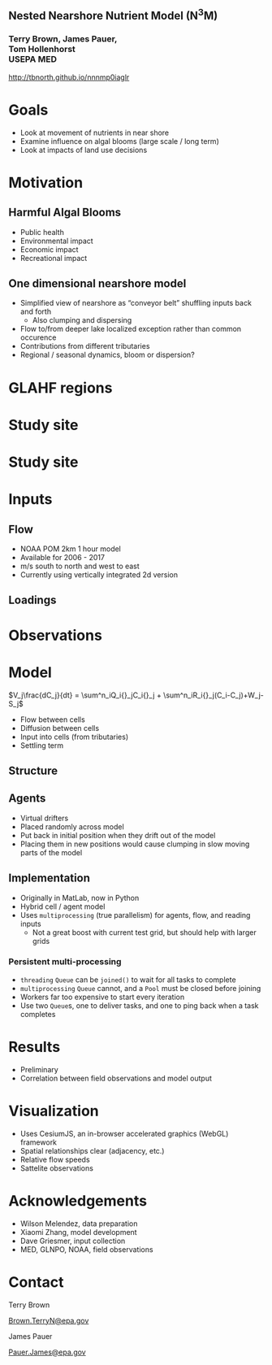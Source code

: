 ## Nested Nearshore Nutrient Model (N<sup>3</sup>M)

### Terry Brown, James Pauer,<br/>Tom Hollenhorst<br/>USEPA MED

<http://tbnorth.github.io/nnnmp0iaglr>



# Goals

 - Look at movement of nutrients in near shore
 - Examine influence on algal blooms (large scale / 
   long term)
 - Look at impacts of land use decisions



# Motivation


## Harmful Algal Blooms

 - Public health
 - Environmental impact
 - Economic impact
 - Recreational impact


## One dimensional nearshore model

 - Simplified view of nearshore as “conveyor belt” shuffling
   inputs back and forth
   - Also clumping and dispersing
 - Flow to/from deeper lake localized exception rather than
   common occurence
 - Contributions from different tributaries
 - Regional / seasonal dynamics, bloom or dispersion?



# GLAHF regions

<!-- .slide: data-background="img/glahf_regions.png" -->
<!-- .slide: data-background-size="contain" -->
<!-- .slide: data-background-repeat="no-repeat" -->
<!-- .slide: data-background-position="center center" -->



# Study site

<!-- .slide: data-background="img/21Mar2017Sentinel.png" -->
<!-- .slide: data-background-size="contain" -->
<!-- .slide: data-background-repeat="no-repeat" -->
<!-- .slide: data-background-position="center center" -->



# Study site

<!-- .slide: data-background="img/sitemap2.png" data-background-size="contain" -->



# Inputs


## Flow

- NOAA POM 2km 1 hour model
- Available for 2006 - 2017
- m/s south to north and west to east
- Currently using vertically integrated 2d version


## Loadings



# Observations 

<!-- .slide: data-background="img/map_obs_flat2.png" -->
<!-- .slide: data-background-size="contain" -->
<!-- .slide: data-background-repeat="no-repeat" -->
<!-- .slide: data-background-position="center center" -->



# Model

$V_j\frac{dC_j}{dt} = \sum^n_iQ_i{}_jC_i{}_j + \sum^n_iR_i{}_j(C_i-C_j)+W_j-S_j$

 - Flow between cells
 - Diffusion between cells
 - Input into cells (from tributaries)
 - Settling term


## Structure
<!-- .slide: data-state="hide-head" -->
<!-- .slide: data-background-video="img/0001-0020.ogv" -->
<!-- .slide: data-background-size="contain" -->
<!-- .slide: data-background-repeat="no-repeat" -->
<!-- .slide: data-background-position="center center" -->


## Agents

 - Virtual drifters
 - Placed randomly across model
 - Put back in initial position when they drift
   out of the model
 - Placing them in new positions would cause clumping
   in slow moving parts of the model



## Implementation

 - Originally in MatLab, now in Python
 - Hybrid cell / agent model
 - Uses `multiprocessing` (true parallelism) for agents, flow,
   and reading inputs
     - Not a great boost with current test grid, but should help with
       larger grids


### Persistent multi-processing

 - `threading` `Queue` can be `joined()` to wait for all tasks to complete
 - `multiprocessing` `Queue` cannot, and a `Pool` must be closed before joining
 - Workers far too expensive to start every iteration
 - Use two `Queue`s, one to deliver tasks, and one to ping back when a task
   completes



# Results

 - Preliminary
 - Correlation between field observations and model
   output



# Visualization

 - Uses CesiumJS, an in-browser accelerated graphics (WebGL) framework
 - Spatial relationships clear (adjacency, etc.)
 - Relative flow speeds
 - Sattelite observations



# Acknowledgements

 - Wilson Melendez, data preparation
 - Xiaomi Zhang, model development
 - Dave Griesmer, input collection
 - MED, GLNPO, NOAA, field observations



# Contact

Terry Brown

Brown.TerryN@epa.gov

James Pauer

Pauer.James@epa.gov



